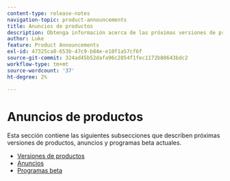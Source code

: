 ```yaml
---
content-type: release-notes
navigation-topic: product-announcements
title: Anuncios de productos
description: Obtenga información acerca de las próximas versiones de productos, nuestros programas beta actuales o los anuncios.
author: Luke
feature: Product Announcements
exl-id: 47325ca8-653b-47c9-b84e-e10f1a57cf6f
source-git-commit: 324ad45b52dafa96c2854f1fec1172b88643bdc2
workflow-type: tm+mt
source-wordcount: '37'
ht-degree: 2%

---
```


# Anuncios de productos

Esta sección contiene las siguientes subsecciones que describen próximas versiones de productos, anuncios y programas beta actuales.

* [Versiones de productos](../product-announcements/product-releases/product-releases.md)
* [Anuncios](../product-announcements/announcements/announcements.md)
* [Programas beta](../product-announcements/betas/betas.md)
